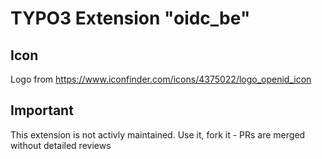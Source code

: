 # TYPO3 Extension "oidc_be"


## Icon

Logo from https://www.iconfinder.com/icons/4375022/logo_openid_icon

## Important

This extension is not activly maintained. Use it, fork it - PRs are merged without detailed reviews
